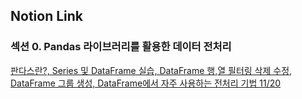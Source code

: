 ## Notion Link

### **섹션 0. Pandas 라이브러리를 활용한 데이터 전처리**

[판다스란?, Series 및 DataFrame 실습, DataFrame 행,열 필터링 삭제 수정, DataFrame 그룹 생성, DataFrame에서 자주 사용하는 전처리 기법 11/20](https://determined-fan-807.notion.site/Series-DataFrame-DataFrame-DataFrame-DataFrame-11-20-269bf19d767549ceb5748c4ca7cb7c11)

